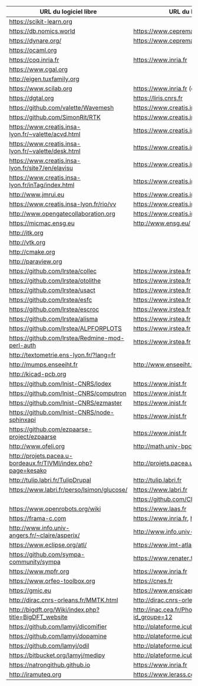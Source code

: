 | URL du logiciel libre                                            | URL du labo contributeur principal                                        |
|------------------------------------------------------------------|---------------------------------------------------------------------------|
| <https://scikit-learn.org>                                       |                                                                           |
| <https://db.nomics.world>                                        | <https://www.cepremap.fr/>                                                |
| <https://dynare.org/>                                            | <https://www.cepremap.fr/>                                                |
| <https://ocaml.org>                                              |                                                                           |
| <https://coq.inria.fr>                                           | <https://www.inria.fr>                                                    |
| <https://www.cgal.org>                                           |                                                                           |
| <http://eigen.tuxfamily.org>                                     |                                                                           |
| <https://www.scilab.org>                                         | <https://www.inria.fr> (début)                                            |
| <https://dgtal.org>                                              | <https://liris.cnrs.fr>                                                   |
| <https://github.com/valette/Wavemesh>                            | <https://www.creatis.insa-lyon.fr>                                        |
| <https://github.com/SimonRit/RTK>                                | <https://www.creatis.insa-lyon.fr>                                        |
| <https://www.creatis.insa-lyon.fr/~valette/acvd.html>            | <https://www.creatis.insa-lyon.fr>                                        |
| <https://www.creatis.insa-lyon.fr/~valette/desk.html>            | <https://www.creatis.insa-lyon.fr>                                        |
| <https://www.creatis.insa-lyon.fr/site7/en/elavisu>              | <https://www.creatis.insa-lyon.fr>                                        |
| <https://www.creatis.insa-lyon.fr/inTag/index.html>              | <https://www.creatis.insa-lyon.fr>                                        |
| <http://www.jmrui.eu>                                            | <https://www.creatis.insa-lyon.fr>                                        |
| <https://www.creatis.insa-lyon.fr/rio/vv>                        | <https://www.creatis.insa-lyon.fr>                                        |
| <http://www.opengatecollaboration.org>                           | <https://www.creatis.insa-lyon.fr>                                        |
| <https://micmac.ensg.eu>                                         | <http://www.ensg.eu/>
| <http://itk.org>                                                 |                                                                           |
| <http://vtk.org>                                                 |                                                                           |
| <http://cmake.org>                                               |                                                                           |
| <http://paraview.org>                                            |                                                                           |
| <https://github.com/Irstea/collec>                               | <https://www.irstea.fr>                                                   |
| <https://github.com/Irstea/otolithe>                             | <https://www.irstea.fr>                                                   |
| <https://github.com/Irstea/usact>                                | <https://www.irstea.fr>                                                   |
| <https://github.com/Irstea/esfc>                                 | <https://www.irstea.fr>                                                   |
| <https://github.com/Irstea/escroc>                               | <https://www.irstea.fr>                                                   |
| <https://github.com/Irstea/alisma>                               | <https://www.irstea.fr>                                                   |
| <https://github.com/Irstea/ALPFORPLOTS>                          | <https://www.irstea.fr>                                                   |
| <https://github.com/Irstea/Redmine-mod-perl-auth>                | <https://www.irstea.fr>                                                   |
| <http://textometrie.ens-lyon.fr/?lang=fr>                        |                                                                           |
| <http://mumps.enseeiht.fr>                                       | <http://www.enseeiht.fr>                                                  |
| <http://kicad-pcb.org>                                           |                                                                           |
| <https://github.com/Inist-CNRS/lodex>                            | <https://www.inist.fr>                                                    |
| <https://github.com/Inist-CNRS/computron>                        | <https://www.inist.fr>                                                    |
| <https://github.com/Inist-CNRS/ezmaster>                         | <https://www.inist.fr>                                                    |
| <https://github.com/Inist-CNRS/node-sphinxapi>                   | <https://www.inist.fr>                                                    |
| <https://github.com/ezpaarse-project/ezpaarse>                   | <https://www.inist.fr>                                                    |
| <http://www.ofeli.org>                                           | <http://math.univ-bpclermont.fr>                                          |
| <http://projets.pacea.u-bordeaux.fr/TIVMI/index.php?page=kesako> | <http://projets.pacea.u-bordeaux.fr/TIVMI>                                |
| <http://tulip.labri.fr/TulipDrupal>                              | <http://tulip.labri.fr>                                                   |
| <https://www.labri.fr/perso/lsimon/glucose/>                     | <https://www.labri.fr>                                                    |
|                                                                  | <https://github.com/CNRS-DSI-Dev>                                         |
| <https://www.openrobots.org/wiki>                                | <https://www.laas.fr>                                                     |
| <https://frama-c.com>                                            | <https://www.inria.fr>, <http://www-list.cea.fr>                          |
| <http://www.info.univ-angers.fr/~claire/asperix/>                | <http://www.info.univ-angers.fr>                                          |
| <https://www.eclipse.org/atl/>                                   | <https://www.imt-atlantique.fr>                                           |
| <https://github.com/sympa-community/sympa>                       | <https://www.renater.fr>                                                  |
| <https://www.mpfr.org>                                           | <https://www.inria.fr>                                                    |
| <https://www.orfeo-toolbox.org>                                  | <https://cnes.fr>                                                         |
| <https://gmic.eu>                                                | <https://www.ensicaen.fr>                                                 |
| <http://dirac.cnrs-orleans.fr/MMTK.html>                         | <http://dirac.cnrs-orleans.fr>                                            |
| <http://bigdft.org/Wiki/index.php?title=BigDFT_website>          | <http://inac.cea.fr/Phocea/Vie_des_labos/Ast/ast_groupe.php?id_groupe=12> |
| <https://github.com/lamyj/dicomifier>                            | <http://plateforme.icube.unistra.fr>                                      |
| <https://github.com/lamyj/dopamine>                              | <http://plateforme.icube.unistra.fr>                                      |
| <https://github.com/lamyj/odil>                                  | <http://plateforme.icube.unistra.fr>                                      |
| <https://bitbucket.org/lamyj/medipy>                             | <http://plateforme.icube.unistra.fr>                                      |
| <https://natrongithub.github.io>                                 | <https://www.inria.fr>                                                    |
| <http://iramuteq.org>                                            | <https://www.lerass.com>                                                  |
